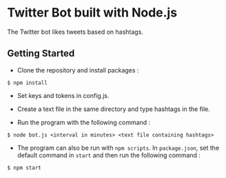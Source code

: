 # Twitter Bot built with Node.js

The Twitter bot likes tweets based on hashtags.


## Getting Started

* Clone the repository and install packages :

```
$ npm install
```

* Set keys and tokens in config.js.

* Create a text file in the same directory and type hashtags in the file.

* Run the program with the following command :

```
$ node bot.js <interval in minutes> <text file containing hashtags>
```

* The program can also be run with `npm scripts`. In `package.json`, set the default command in `start` and then run the following command :

```
$ npm start
```
